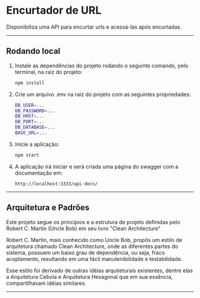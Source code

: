 # Encurtador de URL

Disponibiliza uma API para encurtar urls e acessá-las após encurtadas.

---

## Rodando local

1. Instale as dependências do projeto rodando o seguinte comando, pelo terminal, na raiz do projeto:

   ```bash
   npm install
   ```

2. Crie um arquivo .env na raiz do projeto com as seguintes propriedades:

   ```bash
   DB_USER=...
   DB_PASSWORD=...
   DB_HOST=...
   DB_PORT=...
   DB_DATABASE=...
   BASE_URL=...
   ```

3. Inicie a aplicação:

   ```bash
   npm start
   ```

3. A aplicação irá iniciar e será criada uma página do swagger com a documentação em:

   ```
   http://localhost:3333/api-docs/

   ```
---

## Arquitetura e Padrões

Este projeto segue os princípios e a estrutura de projeto definidas pelo Robert C. Martin (Uncle Bob) em seu livro "Clean Architecture"

Robert C. Martin, mais conhecido como Uncle Bob, propôs um estilo de arquitetura chamado Clean Architecture, onde as diferentes partes do sistema, possuem um baixo grau de dependência, ou seja, fraco acoplamento, resultando em uma fácil manutenibilidade e testabilidade.

Esse estilo foi derivado de outras idéias arquiteturais existentes, dentre elas a Arquitetura Cebola e Arquitetura Hexagonal que em sua essência, compartilhavam idéias similares.

---